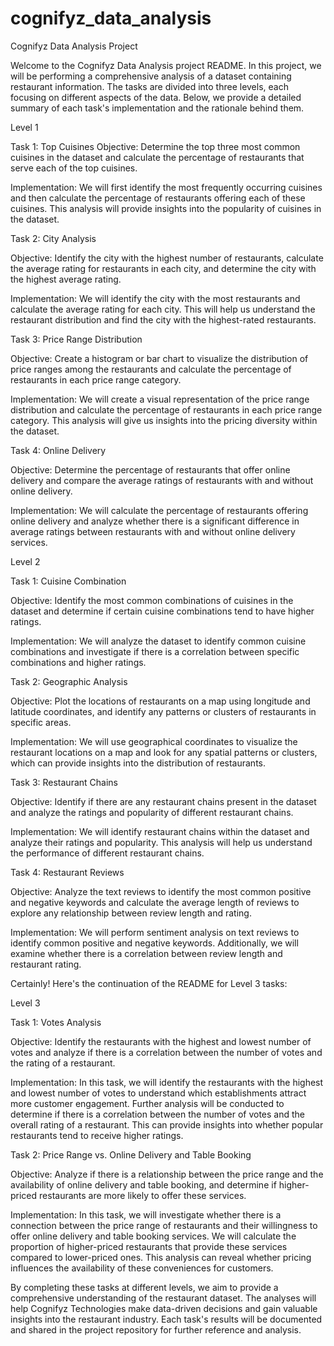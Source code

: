 # cognifyz_data_analysis

Cognifyz Data Analysis Project

Welcome to the Cognifyz Data Analysis project README. In this project, we will be performing a comprehensive analysis of a dataset containing restaurant information. The tasks are divided into three levels, each focusing on different aspects of the data. Below, we provide a detailed summary of each task's implementation and the rationale behind them.

Level 1

Task 1: Top Cuisines
Objective: Determine the top three most common cuisines in the dataset and calculate the percentage of restaurants that serve each of the top cuisines.

Implementation: We will first identify the most frequently occurring cuisines and then calculate the percentage of restaurants offering each of these cuisines. This analysis will provide insights into the popularity of cuisines in the dataset.

Task 2: City Analysis

Objective: Identify the city with the highest number of restaurants, calculate the average rating for restaurants in each city, and determine the city with the highest average rating.

Implementation: We will identify the city with the most restaurants and calculate the average rating for each city. This will help us understand the restaurant distribution and find the city with the highest-rated restaurants.

Task 3: Price Range Distribution

Objective: Create a histogram or bar chart to visualize the distribution of price ranges among the restaurants and calculate the percentage of restaurants in each price range category.

Implementation: We will create a visual representation of the price range distribution and calculate the percentage of restaurants in each price range category. This analysis will give us insights into the pricing diversity within the dataset.

Task 4: Online Delivery

Objective: Determine the percentage of restaurants that offer online delivery and compare the average ratings of restaurants with and without online delivery.

Implementation: We will calculate the percentage of restaurants offering online delivery and analyze whether there is a significant difference in average ratings between restaurants with and without online delivery services.

Level 2

Task 1: Cuisine Combination

Objective: Identify the most common combinations of cuisines in the dataset and determine if certain cuisine combinations tend to have higher ratings.

Implementation: We will analyze the dataset to identify common cuisine combinations and investigate if there is a correlation between specific combinations and higher ratings.

Task 2: Geographic Analysis

Objective: Plot the locations of restaurants on a map using longitude and latitude coordinates, and identify any patterns or clusters of restaurants in specific areas.

Implementation: We will use geographical coordinates to visualize the restaurant locations on a map and look for any spatial patterns or clusters, which can provide insights into the distribution of restaurants.

Task 3: Restaurant Chains

Objective: Identify if there are any restaurant chains present in the dataset and analyze the ratings and popularity of different restaurant chains.

Implementation: We will identify restaurant chains within the dataset and analyze their ratings and popularity. This analysis will help us understand the performance of different restaurant chains.

Task 4: Restaurant Reviews

Objective: Analyze the text reviews to identify the most common positive and negative keywords and calculate the average length of reviews to explore any relationship between review length and rating.

Implementation: We will perform sentiment analysis on text reviews to identify common positive and negative keywords. Additionally, we will examine whether there is a correlation between review length and restaurant rating.

Certainly! Here's the continuation of the README for Level 3 tasks:

Level 3

Task 1: Votes Analysis

Objective: Identify the restaurants with the highest and lowest number of votes and analyze if there is a correlation between the number of votes and the rating of a restaurant.

Implementation: In this task, we will identify the restaurants with the highest and lowest number of votes to understand which establishments attract more customer engagement. Further analysis will be conducted to determine if there is a correlation between the number of votes and the overall rating of a restaurant. This can provide insights into whether popular restaurants tend to receive higher ratings.

Task 2: Price Range vs. Online Delivery and Table Booking

Objective: Analyze if there is a relationship between the price range and the availability of online delivery and table booking, and determine if higher-priced restaurants are more likely to offer these services.

Implementation: In this task, we will investigate whether there is a connection between the price range of restaurants and their willingness to offer online delivery and table booking services. We will calculate the proportion of higher-priced restaurants that provide these services compared to lower-priced ones. This analysis can reveal whether pricing influences the availability of these conveniences for customers.

By completing these tasks at different levels, we aim to provide a comprehensive understanding of the restaurant dataset. The analyses will help Cognifyz Technologies make data-driven decisions and gain valuable insights into the restaurant industry. Each task's results will be documented and shared in the project repository for further reference and analysis.
